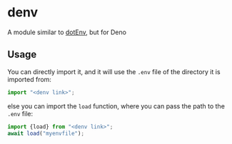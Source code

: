 # denv
A module similar to [dotEnv](https://github.com/motdotla/dotenv), but for Deno

## Usage
You can directly import it, and it will use the `.env` file of the directory it is imported from:
```ts
import "<denv link>";
```
else you can import the `load` function, where you can pass the path to the `.env` file:
```ts
import {load} from "<denv link>";
await load("myenvfile");
```
